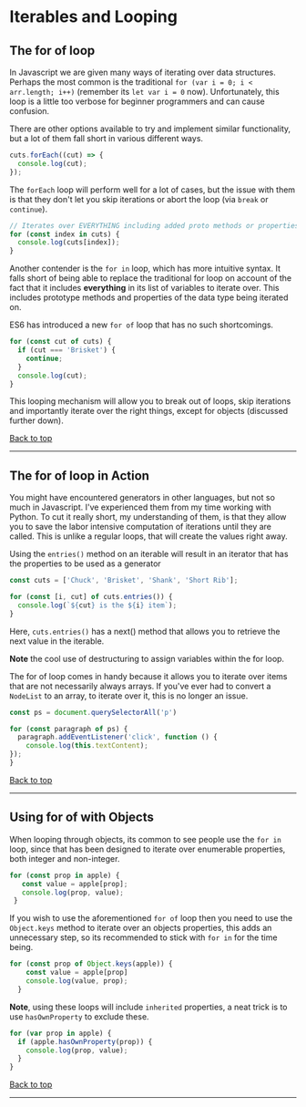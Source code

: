 # Iterables and Looping

## The for of loop

In Javascript we are given many ways of iterating over data structures. Perhaps the most common is the traditional `for (var i = 0; i < arr.length; i++)` (remember its `let var i = 0` now). Unfortunately, this loop is a little too verbose for beginner programmers and can cause confusion.

There are other options available to try and implement similar functionality, but a lot of them fall short in various different ways.

``` javascript
cuts.forEach((cut) => {
  console.log(cut);
});
```

The `forEach` loop will perform well for a lot of cases, but the issue with them is that they don't let you skip iterations or abort the loop (via `break` or `continue`).

``` javascript
// Iterates over EVERYTHING including added proto methods or properties
for (const index in cuts) {
  console.log(cuts[index]);
}
```

Another contender is the `for in` loop, which has more intuitive syntax. It falls short of being able to replace the traditional for loop on account of the fact that it includes **everything** in its list of variables to iterate over. This includes prototype methods and properties of the data type being iterated on.

ES6 has introduced a new `for of` loop that has no such shortcomings.

``` javascript
for (const cut of cuts) {
  if (cut === 'Brisket') {
    continue;
  }
  console.log(cut);
}
```

This looping mechanism will allow you to break out of loops, skip iterations and importantly iterate over the right things, except for objects (discussed further down).

[Back to top](#top)
**********

## The for of loop in Action

You might have encountered generators in other languages, but not so much in Javascript. I've experienced them from my time working with Python. To cut it really short, my understanding of them, is that they allow you to save the labor intensive computation of iterations until they are called. This is unlike a regular loops, that will create the values right away.

Using the `entries()` method on an iterable will result in an iterator that has the properties to be used as a generator

``` javascript
const cuts = ['Chuck', 'Brisket', 'Shank', 'Short Rib'];

for (const [i, cut] of cuts.entries()) {
  console.log(`${cut} is the ${i} item`);
}
```

Here, `cuts.entries()` has a next() method that allows you to retrieve the next value in the iterable.

**Note** the cool use of destructuring to assign variables within the for loop.

The for of loop comes in handy because it allows you to iterate over items that are not necessarily always arrays. If you've ever had to convert a `NodeList` to an array, to iterate over it, this is no longer an issue.

``` javascript
const ps = document.querySelectorAll('p')

for (const paragraph of ps) {
  paragraph.addEventListener('click', function () {
    console.log(this.textContent);
});
}
```
[Back to top](#top)
**********

## Using for of with Objects

When looping through objects, its common to see people use the `for in` loop, since that has been designed to iterate over enumerable properties, both integer and non-integer.

``` javascript
for (const prop in apple) {
   const value = apple[prop];
   console.log(prop, value);
 }
```

If you wish to use the aforementioned `for of` loop then you need to use the `Object.keys` method to iterate over an objects properties, this adds an unnecessary step, so its recommended to stick with `for in` for the time being.

``` javascript
for (const prop of Object.keys(apple)) {
    const value = apple[prop]
    console.log(value, prop);
  }
```

**Note**, using these loops will include `inherited` properties, a neat trick is to use `hasOwnProperty` to exclude these.

``` javascript
for (var prop in apple) {
  if (apple.hasOwnProperty(prop)) {
    console.log(prop, value);
  }
}
```
[Back to top](#top)
**********
